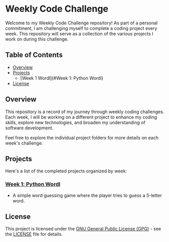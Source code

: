 # Weekly Code Challenge

Welcome to my Weekly Code Challenge repository! As part of a personal commitment, I am challenging myself to complete a coding project every week. This repository will serve as a collection of the various projects I work on during this challenge.

## Table of Contents

- [Overview](#overview)
- [Projects](#projects)
    - [Week 1 Wordl](#Week 1: Python Wordl)
- [License](#license)


## Overview

This repository is a record of my journey through weekly coding challenges. Each week, I will be working on a different project to enhance my coding skills, explore new technologies, and broaden my understanding of software development.

Feel free to explore the individual project folders for more details on each week's challenge.

## Projects

Here's a list of the completed projects organized by week:

### [Week 1: Python Wordl](/week-1)
  - A simple word guessing game where the player tries to guess a 5-letter word.



## License

This project is licensed under the [GNU General Public License (GPG)](LICENSE) - see the [LICENSE](LICENSE) file for details.
